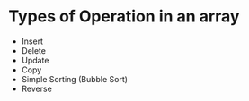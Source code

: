 # Types of Operation in an array
- Insert
- Delete
- Update
- Copy
- Simple Sorting (Bubble Sort)
- Reverse